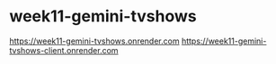 # week11-gemini-tvshows

https://week11-gemini-tvshows.onrender.com
https://week11-gemini-tvshows-client.onrender.com
